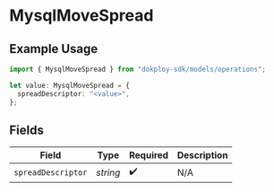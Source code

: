 # MysqlMoveSpread

## Example Usage

```typescript
import { MysqlMoveSpread } from "dokploy-sdk/models/operations";

let value: MysqlMoveSpread = {
  spreadDescriptor: "<value>",
};
```

## Fields

| Field              | Type               | Required           | Description        |
| ------------------ | ------------------ | ------------------ | ------------------ |
| `spreadDescriptor` | *string*           | :heavy_check_mark: | N/A                |